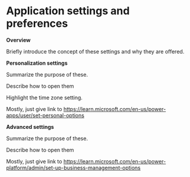 ﻿# Application settings and preferences

**Overview**

Briefly introduce the concept of these settings and why they are offered.

**Personalization settings**

Summarize the purpose of these.

Describe how to open them

Highlight the time zone setting.

Mostly, just give link to https://learn.microsoft.com/en-us/power-apps/user/set-personal-options

**Advanced settings**

Summarize the purpose of these.

Describe how to open them

Mostly, just give link to <https://learn.microsoft.com/en-us/power-platform/admin/set-up-business-management-options>

